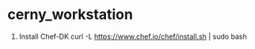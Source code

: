 # cerny_workstation

1. Install Chef-DK
  curl -L https://www.chef.io/chef/install.sh | sudo bash


